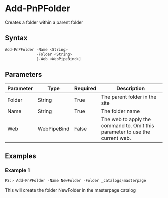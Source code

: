 # Add-PnPFolder
Creates a folder within a parent folder
## Syntax
```powershell
Add-PnPFolder -Name <String>
              -Folder <String>
              [-Web <WebPipeBind>]
```


## Parameters
Parameter|Type|Required|Description
---------|----|--------|-----------
|Folder|String|True|The parent folder in the site|
|Name|String|True|The folder name|
|Web|WebPipeBind|False|The web to apply the command to. Omit this parameter to use the current web.|
## Examples

### Example 1
```powershell
PS:> Add-PnPFolder -Name NewFolder -Folder _catalogs/masterpage
```
This will create the folder NewFolder in the masterpage catalog
